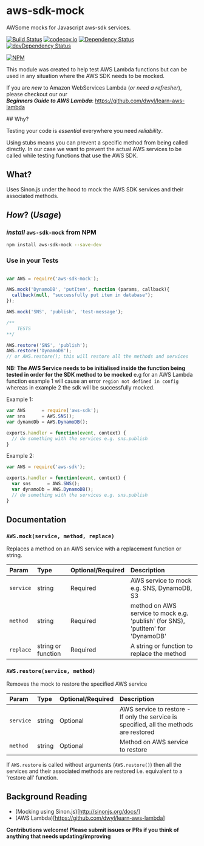 # aws-sdk-mock

AWSome mocks for Javascript aws-sdk services.

[![Build Status](https://travis-ci.org/dwyl/aws-sdk-mock.svg?branch=master)](https://travis-ci.org/dwyl/aws-sdk-mock)
[![codecov.io](https://codecov.io/github/dwyl/aws-sdk-mock/coverage.svg?branch=master)](https://codecov.io/github/dwyl/aws-sdk-mock?branch=master)
[![Dependency Status](https://david-dm.org/dwyl/aws-sdk-mock.svg)](https://david-dm.org/dwyl/aws-sdk-mock)
[![devDependency Status](https://david-dm.org/dwyl/aws-sdk-mock/dev-status.svg)](https://david-dm.org/dwyl/aws-sdk-mock#info=devDependencies)

[![NPM](https://nodei.co/npm-dl/aws-sdk-mock.png?months=3)](https://nodei.co/npm/aws-sdk-mock/)

This module was created to help test AWS Lambda functions but can be used in any situation where the AWS SDK needs to be mocked.

If you are *new* to Amazon WebServices Lambda
(*or need a refresher*),
please checkout our our  
***Beginners Guide to AWS Lambda***:
https://github.com/dwyl/learn-aws-lambda

## Why?

Testing your code is *essential* everywhere you need *reliability*.

Using stubs means you can prevent a specific method from being called directly. In our case we want to prevent the actual AWS services to be called while testing functions that use the AWS SDK.

## What?

Uses Sinon.js under the hood to mock the AWS SDK services and their associated methods.

## *How*? (*Usage*)

### *install* `aws-sdk-mock` from NPM

```sh
npm install aws-sdk-mock --save-dev
```

### Use in your Tests

```js

var AWS = require('aws-sdk-mock');

AWS.mock('DynamoDB', 'putItem', function (params, callback){
  callback(null, "successfully put item in database");
});

AWS.mock('SNS', 'publish', 'test-message');

/**
    TESTS
**/

AWS.restore('SNS', 'publish');
AWS.restore('DynamoDB');
// or AWS.restore(); this will restore all the methods and services
```

**NB: The AWS Service needs to be initialised inside the function being tested in order for the SDK method to be mocked** e.g for an AWS Lambda function example 1 will cause an error `region not defined in config`  whereas in example 2 the sdk will be successfully mocked.

Example 1:
```js
var AWS      = require('aws-sdk');
var sns      = AWS.SNS();
var dynamoDb = AWS.DynamoDB();

exports.handler = function(event, context) {
  // do something with the services e.g. sns.publish
}
```

Example 2:
```js
var AWS = require('aws-sdk');

exports.handler = function(event, context) {
  var sns      = AWS.SNS();
  var dynamoDb = AWS.DynamoDB();
  // do something with the services e.g. sns.publish
}
```

## Documentation

### `AWS.mock(service, method, replace)`

Replaces a method on an AWS service with a replacement function or string.


| Param | Type | Optional/Required | Description     |
| :------------- | :------------- | :------------- | :------------- |
| `service`      | string    | Required     | AWS service to mock e.g. SNS, DynamoDB, S3     |
| `method`      | string    | Required     | method on AWS service to mock e.g. 'publish' (for SNS), 'putItem' for 'DynamoDB'     |
| `replace`      | string or function    | Required     | A string or function to replace the method   |


### `AWS.restore(service, method)`

Removes the mock to restore the specified AWS service

| Param | Type | Optional/Required | Description     |
| :------------- | :------------- | :------------- | :------------- |
| `service`      | string    | Optional     | AWS service to restore - If only the service is specified, all the methods are restored     |
| `method`      | string    | Optional     | Method on AWS service to restore    |

If `AWS.restore` is called without arguments (`AWS.restore()`) then all the services and their associated methods are restored
i.e. equivalent to a 'restore all' function.

## Background Reading

* (Mocking using Sinon.js)[http://sinonjs.org/docs/]
* (AWS Lambda)[https://github.com/dwyl/learn-aws-lambda]

**Contributions welcome! Please submit issues or PRs if you think of anything that needs updating/improving**
